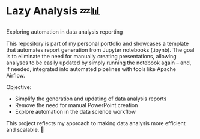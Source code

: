# Lazy Analysis 💤📊
Exploring automation in data analysis reporting

This repository is part of my personal portfolio and showcases a template that automates report generation from Jupyter notebooks (.ipynb). The goal is to eliminate the need for manually creating presentations, allowing analyses to be easily updated by simply running the notebook again – and, if needed, integrated into automated pipelines with tools like Apache Airflow.

Objective:
- Simplify the generation and updating of data analysis reports
- Remove the need for manual PowerPoint creation
- Explore automation in the data science workflow

This project reflects my approach to making data analysis more efficient and scalable. 🚀
